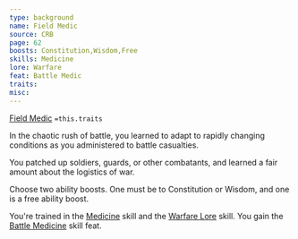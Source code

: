 ```yaml
---
type: background
name: Field Medic 
source: CRB
page: 62
boosts: Constitution,Wisdom,Free
skills: Medicine
lore: Warfare
feat: Battle Medic
traits: 
misc: 
---
```


[Field Medic](###%20Field%20Medic)
`=this.traits`


In the chaotic rush of battle, you learned to adapt to rapidly changing conditions as you administered to battle casualties.

You patched up soldiers, guards, or other combatants, and learned a fair amount about the logistics of war.

Choose two ability boosts. One must be to Constitution or Wisdom, and one is a free ability boost.

You're trained in the [Medicine](Medicine) skill and the [Warfare Lore](Warfare%20Lore) skill. You gain the [Battle Medicine](Battle%20Medicine) skill feat.

